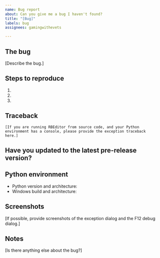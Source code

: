 ```yaml
---
name: Bug report
about: Can you give me a bug I haven't found?
title: "[Bug]"
labels: bug
assignees: gamingwithevets

---
```


## The bug
[Describe the bug.]

## Steps to reproduce
1.
2.
3.

## Traceback
```
[If you are running RBEditor from source code, and your Python environment has a console, please provide the exception traceback here.]
```

## Have you updated to the latest pre-release version?

## Python environment
- Python version and architecture:
- Windows build and architecture:

## Screenshots
[If possible, provide screenshots of the exception dialog and the F12 debug dialog.]

## Notes
[Is there anything else about the bug?]
